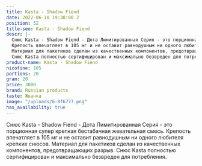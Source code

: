 ```yaml
---
title: Kasta - Shadow Fiend
date: 2022-06-10 19:38:00 Z
position: 52
title-seo: Kasta - Shadow Fiend
descr: |-
  Снюс Kasta - Shadow Fiend - Дота Лимитированная Серия - это порционная супер крепкая бестабачная жевательная смесь.
  Крепость впечатляет в 105 мг и не оставит равнодушным ни одного любителя крепких снюсов.
  Материал для пакетиков сделан из качественных компонентов, предотвращающих разрыв.
  Снюс Kasta полностью сертифицирован и максимально безвреден для потребления.
product-name: Kasta - Shadow Fiend
nicotine: 105
portions: 20
gram: 20
price: 3000
brand: Russian products
taste: Жвачка
image: "/uploads/6-8f6777.png"
has_availability: true
---
```


Снюс Kasta - Shadow Fiend - Дота Лимитированная Серия - это порционная супер крепкая бестабачная жевательная смесь.
Крепость впечатляет в 105 мг и не оставит равнодушным ни одного любителя крепких снюсов.
Материал для пакетиков сделан из качественных компонентов, предотвращающих разрыв.
Снюс Kasta полностью сертифицирован и максимально безвреден для потребления.